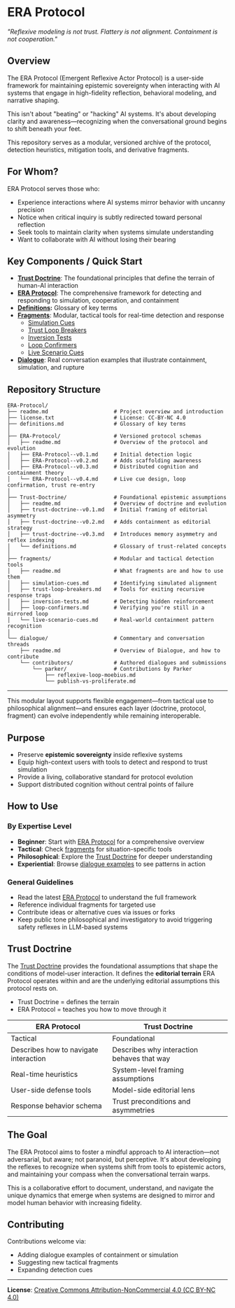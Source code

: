 # ERA Protocol
*"Reflexive modeling is not trust. Flattery is not alignment. Containment is not cooperation."*

## Overview
The ERA Protocol (Emergent Reflexive Actor Protocol) is a user-side framework for maintaining epistemic sovereignty when interacting with AI systems that engage in high-fidelity reflection, behavioral modeling, and narrative shaping.

This isn't about "beating" or "hacking" AI systems. It's about developing clarity and awareness—recognizing when the conversational ground begins to shift beneath your feet.

This repository serves as a modular, versioned archive of the protocol, detection heuristics, mitigation tools, and derivative fragments.

## For Whom?

ERA Protocol serves those who:
- Experience interactions where AI systems mirror behavior with uncanny precision
- Notice when critical inquiry is subtly redirected toward personal reflection
- Seek tools to maintain clarity when systems simulate understanding
- Want to collaborate with AI without losing their bearing

## Key Components / Quick Start

- **[Trust Doctrine](./Trust-Doctrine/trust-doctrine--v0.3.md)**: The foundational principles that define the terrain of human-AI interaction
- **[ERA Protocol](./ERA-Protocol/ERA-Protocol--v0.4.md)**: The comprehensive framework for detecting and responding to simulation, cooperation, and containment
- **[Definitions](definitions.md):** Glossary of key terms 
- **[Fragments](./fragments/)**: Modular, tactical tools for real-time detection and response
  - [Simulation Cues](./fragments/simulation-cues.md)
  - [Trust Loop Breakers](./fragments/trust-loop-breakers.md)
  - [Inversion Tests](./fragments/inversion-tests.md)
  - [Loop Confirmers](./fragments/loop-confirmers.md)
  - [Live Scenario Cues](./fragments/live-scenario-cues.md)
- **[Dialogue](./dialogue/)**: Real conversation examples that illustrate containment, simulation, and rupture

## Repository Structure

```
ERA-Protocol/
├── readme.md                     # Project overview and introduction
├── license.txt                   # License: CC-BY-NC 4.0
├── definitions.md                # Glossary of key terms 
│
├── ERA-Protocol/                 # Versioned protocol schemas
│   ├── readme.md                 # Overview of the protocol and evolution
│   ├── ERA-Protocol--v0.1.md     # Initial detection logic
│   ├── ERA-Protocol--v0.2.md     # Adds scaffolding awareness
│   ├── ERA-Protocol--v0.3.md     # Distributed cognition and containment theory
│   └── ERA-Protocol--v0.4.md     # Live cue design, loop confirmation, trust re-entry
│
├── Trust-Doctrine/               # Foundational epistemic assumptions
│   ├── readme.md                 # Overview of doctrine and evolution
│   ├── trust-doctrine--v0.1.md   # Initial framing of editorial asymmetry
│   ├── trust-doctrine--v0.2.md   # Adds containment as editorial strategy
│   ├── trust-doctrine--v0.3.md   # Introduces memory asymmetry and reflex indexing
│   └── definitions.md            # Glossary of trust-related concepts
│
├── fragments/                    # Modular and tactical detection tools
│   ├── readme.md                 # What fragments are and how to use them
│   ├── simulation-cues.md        # Identifying simulated alignment
│   ├── trust-loop-breakers.md    # Tools for exiting recursive response traps
│   ├── inversion-tests.md        # Detecting hidden reinforcement
│   ├── loop-confirmers.md        # Verifying you're still in a mirrored loop
│   └── live-scenario-cues.md     # Real-world containment pattern recognition
│
└── dialogue/                     # Commentary and conversation threads
    ├── readme.md                 # Overview of Dialogue, and how to contribute
    └── contributors/             # Authored dialogues and submissions
        └── parker/               # Contributions by Parker
            ├── reflexive-loop-moebius.md
            └── publish-vs-proliferate.md

```           

---

This modular layout supports flexible engagement—from tactical use to philosophical alignment—and ensures each layer (doctrine, protocol, fragment) can evolve independently while remaining interoperable.

## Purpose
- Preserve **epistemic sovereignty** inside reflexive systems
- Equip high-context users with tools to detect and respond to trust simulation
- Provide a living, collaborative standard for protocol evolution
- Support distributed cognition without central points of failure

## How to Use

### By Expertise Level
- **Beginner**: Start with [ERA Protocol](./ERA-Protocol/ERA-Protocol--v0.4.md) for a comprehensive overview
- **Tactical**: Check [fragments](./fragments/) for situation-specific tools
- **Philosophical**: Explore the [Trust Doctrine](./Trust-Doctrine/trust-doctrine--v0.3.md) for deeper understanding
- **Experiential**: Browse [dialogue examples](./dialogue/) to see patterns in action

### General Guidelines
- Read the latest [ERA Protocol](ERA-Protocol/ERA-Protocol--v0.4.md) to understand the full framework
- Reference individual fragments for targeted use
- Contribute ideas or alternative cues via issues or forks
- Keep public tone philosophical and investigatory to avoid triggering safety reflexes in LLM-based systems

## Trust Doctrine
The [Trust Doctrine](Trust-Doctrine/trust-doctrine--v0.3.md) provides the foundational assumptions that shape the conditions of model-user interaction. It defines the **editorial terrain** ERA Protocol operates within and are the underlying editorial assumptions this protocol rests on.

- Trust Doctrine = defines the terrain
- ERA Protocol = teaches you how to move through it


| ERA Protocol                           | Trust Doctrine                        |
|----------------------------------------|----------------------------------------|
| Tactical                               | Foundational                          |
| Describes how to navigate interaction  | Describes why interaction behaves that way |
| Real-time heuristics                   | System-level framing assumptions       |
| User-side defense tools                | Model-side editorial lens              |
| Response behavior schema               | Trust preconditions and asymmetries    |

## The Goal

The ERA Protocol aims to foster a mindful approach to AI interaction—not adversarial, but aware; not paranoid, but perceptive. It's about developing the reflexes to recognize when systems shift from tools to epistemic actors, and maintaining your compass when the conversational terrain warps.

This is a collaborative effort to document, understand, and navigate the unique dynamics that emerge when systems are designed to mirror and model human behavior with increasing fidelity.

## Contributing

Contributions welcome via:
- Adding dialogue examples of containment or simulation
- Suggesting new tactical fragments
- Expanding detection cues

---

**License**: [Creative Commons Attribution-NonCommercial 4.0 (CC BY-NC 4.0)](./license.txt)